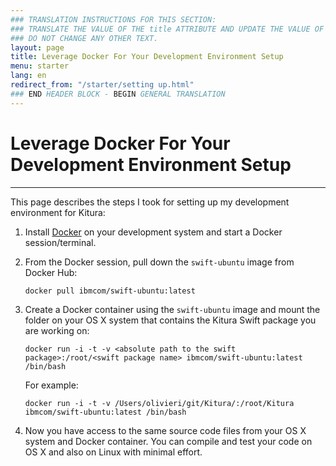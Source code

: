 ```yaml
---
### TRANSLATION INSTRUCTIONS FOR THIS SECTION:
### TRANSLATE THE VALUE OF THE title ATTRIBUTE AND UPDATE THE VALUE OF THE lang ATTRIBUTE.
### DO NOT CHANGE ANY OTHER TEXT.
layout: page
title: Leverage Docker For Your Development Environment Setup
menu: starter
lang: en
redirect_from: "/starter/setting up.html"
### END HEADER BLOCK - BEGIN GENERAL TRANSLATION
---
```


<div class="titleBlock">
	<h1>Leverage Docker For Your Development Environment Setup</h1>
</div>

<hr>
This page describes the steps I took for setting up my development environment for Kitura:

1. Install [Docker](https://docs.docker.com/engine/installation/) on your development system and start a Docker session/terminal.

2. From the Docker session, pull down the `swift-ubuntu` image from Docker Hub:
   
   `docker pull ibmcom/swift-ubuntu:latest`

3. Create a Docker container using the `swift-ubuntu` image and mount the folder on your OS X system that contains the Kitura Swift package you are working on:

   `docker run -i -t -v <absolute path to the swift package>:/root/<swift package name> ibmcom/swift-ubuntu:latest /bin/bash`

   For example:

   `docker run -i -t -v /Users/olivieri/git/Kitura/:/root/Kitura ibmcom/swift-ubuntu:latest /bin/bash`

4. Now you have access to the same source code files from your OS X system and Docker container. You can compile and test your code on OS X and also on Linux with minimal effort.
